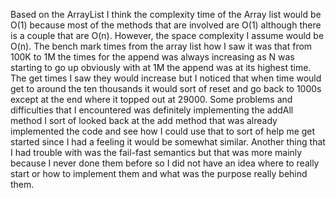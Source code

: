 Based on the ArrayList I think the complexity time of the Array list would be O(1) because most of the methods that are involved are O(1) although there is a couple that are O(n). However, the space complexity I assume would be O(n). The bench mark times from the array list how I saw it was that from 100K to 1M the times for the append was always increasing as N was starting to go up obviously with at 1M the append was at its highest time. The get times I saw they would increase but I noticed that when time would get to around the ten thousands it would sort of reset and go back to 1000s except at the end where it topped out at 29000. Some problems and difficulties that I encountered was definitely implementing the addAll method I sort of looked back at the add method that was already implemented the code and see how I could use that to sort of help me get started since I had a feeling it would be somewhat similar. Another thing that I had trouble with was the fail-fast semantics but that was more mainly because I never done them before so I did not have an idea where to really start or how to implement them and what was the purpose really behind them.